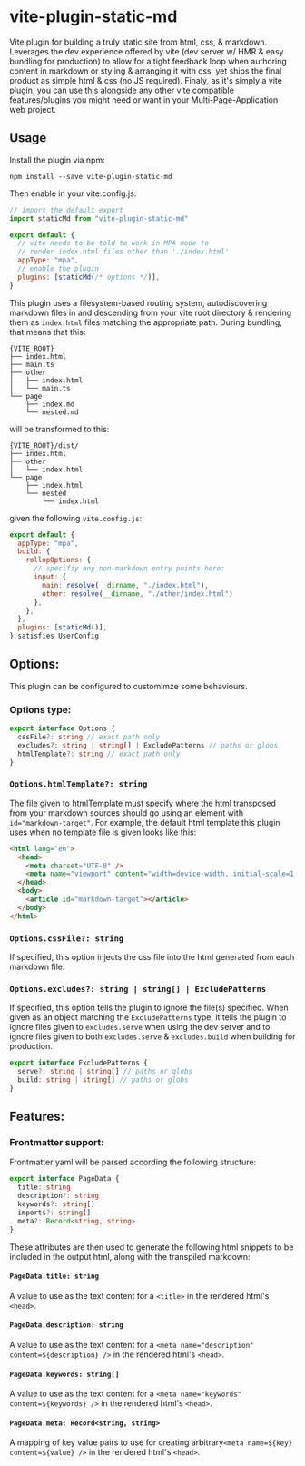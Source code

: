 # vite-plugin-static-md

Vite plugin for building a truly static site from html, css, & markdown.
Leverages the dev experience offered by vite (dev server w/ HMR & easy bundling for production) to allow for a tight feedback loop when authoring content in markdown or styling & arranging it with css, yet ships the final product as simple html & css (no JS required).
Finaly, as it's simply a vite plugin, you can use this alongside any other vite compatible features/plugins you might need or want in your Multi-Page-Application web project.

## Usage

Install the plugin via npm:

```
npm install --save vite-plugin-static-md
```

Then enable in your vite.config.js:

```javascript
// import the default export
import staticMd from "vite-plugin-static-md"

export default {
  // vite needs to be told to work in MPA mode to
  // render index.html files other than './index.html'
  appType: "mpa",
  // enable the plugin
  plugins: [staticMd(/* options */)],
}
```

This plugin uses a filesystem-based routing system, autodiscovering markdown files in and descending from your vite root directory & rendering them as `index.html` files matching the appropriate path.
During bundling, that means that this:

```
{VITE_ROOT}
├── index.html
├── main.ts
├── other
│   ├── index.html
│   └── main.ts
└── page
    ├── index.md
    └── nested.md
```

will be transformed to this:

```
{VITE_ROOT}/dist/
├── index.html
├── other
│   └── index.html
└── page
    ├── index.html
    └── nested
        └── index.html
```

given the following `vite.config.js`:

```javascript
export default {
  appType: "mpa",
  build: {
    rollupOptions: {
      // specifiy any non-markdown entry points here:
      input: {
        main: resolve(__dirname, "./index.html"),
        other: resolve(__dirname, "./other/index.html")
      },
    },
  },
  plugins: [staticMd()],
} satisfies UserConfig
```

## Options:

This plugin can be configured to customimze some behaviours.

### Options type:

```typescript
export interface Options {
  cssFile?: string // exact path only
  excludes?: string | string[] | ExcludePatterns // paths or globs
  htmlTemplate?: string // exact path only
}
```

### `Options.htmlTemplate?: string`

The file given to htmlTemplate must specify where the html transposed from your markdown sources should go using an element with `id="markdown-target"`.
For example, the default html template this plugin uses when no template file is given looks like this:

```html
<html lang="en">
  <head>
    <meta charset="UTF-8" />
    <meta name="viewport" content="width=device-width, initial-scale=1.0" />
  </head>
  <body>
    <article id="markdown-target"></article>
  </body>
</html>
```

### `Options.cssFile?: string`

If specified, this option injects the css file into the html generated from each markdown file.

### `Options.excludes?: string | string[] | ExcludePatterns`

If specified, this option tells the plugin to ignore the file(s) specified.
When given as an object matching the `ExcludePatterns` type, it tells the plugin to ignore files given to `excludes.serve` when using the dev server and to ignore files given to both `excludes.serve` & `excludes.build` when building for production.

```typescript
export interface ExcludePatterns {
  serve?: string | string[] // paths or globs
  build: string | string[] // paths or globs
}
```

## Features:

### Frontmatter support:

Frontmatter yaml will be parsed according the following structure:

```typescript
export interface PageData {
  title: string
  description?: string
  keywords?: string[]
  imports?: string[]
  meta?: Record<string, string>
}
```

These attributes are then used to generate the following html snippets to be included in the output html, along with the transpiled markdown:

#### `PageData.title: string`

A value to use as the text content for a `<title>` in the rendered html's `<head>`.

#### `PageData.description: string`

A value to use as the text content for a `<meta name="description" content=${description} />` in the rendered html's `<head>`.

#### `PageData.keywords: string[]`

A value to use as the text content for a `<meta name="keywords" content=${keywords} />` in the rendered html's `<head>`.

#### `PageData.meta: Record<string, string>`

A mapping of key value pairs to use for creating arbitrary`<meta name=${key} content=${value} />` in the rendered html's `<head>`.
